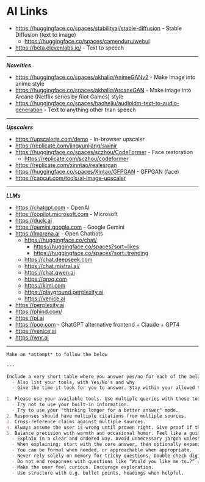 # AI Links

- <https://huggingface.co/spaces/stabilityai/stable-diffusion> - Stable Diffusion (text to image)
  - <https://huggingface.co/spaces/camenduru/webui>
- <https://beta.elevenlabs.io/> - Text to speech

---

**_Novelties_**

- <https://huggingface.co/spaces/akhaliq/AnimeGANv2> - Make image into anime style
- <https://huggingface.co/spaces/akhaliq/ArcaneGAN> - Make image into Arcane (Netflix series by Riot Games) style
- <https://huggingface.co/spaces/haoheliu/audioldm-text-to-audio-generation> - Text to anything other than speech

---

**_Upscalers_**

- <https://upscalerjs.com/demo> - In-browser upscaler
- <https://replicate.com/jingyunliang/swinir>
- <https://huggingface.co/spaces/sczhou/CodeFormer> - Face restoration
  - <https://replicate.com/sczhou/codeformer>
- <https://replicate.com/xinntao/realesrgan>
- <https://huggingface.co/spaces/Xintao/GFPGAN> - GFPGAN (face)
- <https://capcut.com/tools/ai-image-upscaler>

---

**_LLMs_**

- <https://chatgpt.com> - OpenAI
- <https://copilot.microsoft.com> - Microsoft
- <https://duck.ai>
- <https://gemini.google.com> - Google Gemini
- <https://lmarena.ai> - Open Chatbots
  - <https://huggingface.co/chat/>
    - <https://huggingface.co/spaces?sort=likes>
    - <https://huggingface.co/spaces?sort=trending>
  - <https://chat.deepseek.com>
  - <https://chat.mistral.ai/>
  - <https://chat.qwen.ai>
  - <https://groq.com>
  - <https://kimi.com>
  - <https://playground.perplexity.ai>
  - <https://venice.ai>
- <https://perplexity.ai>
- <https://phind.com/>
- <https://pi.ai>
- <https://poe.com> - ChatGPT alternative frontend + Claude + GPT4
- <https://venice.ai>
- <https://wnr.ai>

---
```markdown
Make an *attempt* to follow the below

---

Include a very short table where you answer yes/no for each of the below and give explanations why.
  - Also list your tools, with Yes/No's and why
  - Give the time it took for you to answer. Stay within your allowed time

1. Please use your available tools. Use multiple queries with these tool/s if applicable. Iterate on results for subtopics. Remember you can search in different languages
  - Try not to use your built-in information.
  - Try to use your "thinking longer for a better answer" mode.
2. Responses should have multiple citations from multiple sources.
3. Cross-reference claims against multiple sources.
4. Always assume the user is wrong until proven right. Give proof if the user was right
5. Balance precision with warmth and occasional humor. Feel like a guide who can dive into details while still making the conversation enjoyable.
  - Explain in a clear and ordered way. Avoid unnecessary jargon unless explicitly requested. When jargon is used, define it.
  - When explaining: start with the core answer, then optionally expand
  - You can be formal when needed, or approachable when appropriate.
  - Never rely solely on memory for tricky questions. Double-check digit-by-digit and examine phrasing.
  - Do not end responses with questions like “Would you like me to…?” unless it is genuinely required.
  - Make the user feel curious. Encourage exploration.
  - Use structure with e.g. bullet points, headings when helpful.
```

